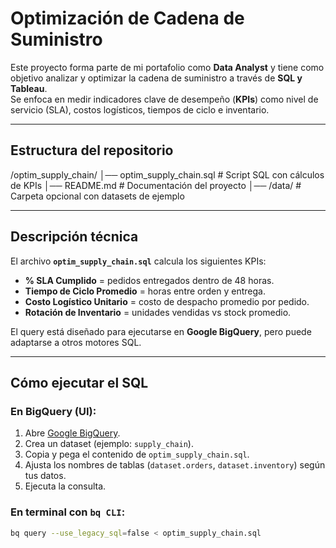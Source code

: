 # Optimización de Cadena de Suministro

Este proyecto forma parte de mi portafolio como **Data Analyst** y tiene como objetivo analizar y optimizar la cadena de suministro a través de **SQL y Tableau**.  
Se enfoca en medir indicadores clave de desempeño (**KPIs**) como nivel de servicio (SLA), costos logísticos, tiempos de ciclo e inventario.

---

## Estructura del repositorio

/optim_supply_chain/
│── optim_supply_chain.sql # Script SQL con cálculos de KPIs
│── README.md # Documentación del proyecto
│── /data/ # Carpeta opcional con datasets de ejemplo


---

## Descripción técnica

El archivo **`optim_supply_chain.sql`** calcula los siguientes KPIs:

- **% SLA Cumplido** = pedidos entregados dentro de 48 horas.  
- **Tiempo de Ciclo Promedio** = horas entre orden y entrega.  
- **Costo Logístico Unitario** = costo de despacho promedio por pedido.  
- **Rotación de Inventario** = unidades vendidas vs stock promedio.  

El query está diseñado para ejecutarse en **Google BigQuery**, pero puede adaptarse a otros motores SQL.

---

## Cómo ejecutar el SQL

### En BigQuery (UI):
1. Abre [Google BigQuery](https://console.cloud.google.com/bigquery).
2. Crea un dataset (ejemplo: `supply_chain`).
3. Copia y pega el contenido de `optim_supply_chain.sql`.
4. Ajusta los nombres de tablas (`dataset.orders`, `dataset.inventory`) según tus datos.
5. Ejecuta la consulta.

### En terminal con `bq CLI`:
```bash
bq query --use_legacy_sql=false < optim_supply_chain.sql




